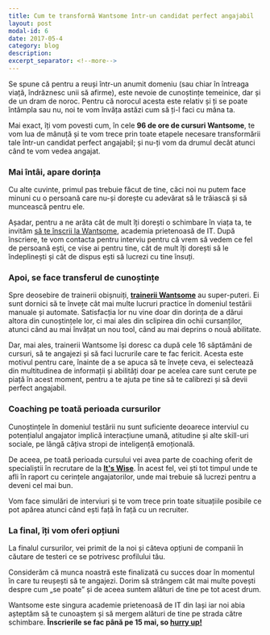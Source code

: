 ```yaml
---
title: Cum te transformă Wantsome într-un candidat perfect angajabil
layout: post
modal-id: 6
date: 2017-05-4
category: blog
description: 
excerpt_separator: <!--more-->
---
```

Se spune că pentru a reuși într-un anumit domeniu (sau chiar în întreaga viață, îndrăznesc unii să afirme), este nevoie de cunoștințe temeinice, dar și de un dram de noroc. Pentru că norocul acesta este relativ și ți se poate întâmpla sau nu, noi te vom învăța astăzi cum să ți-l faci cu mâna ta.

Mai exact, îți vom povesti cum, în cele <strong>96 de ore de cursuri Wantsome</strong>, te vom lua de mânuță și te vom trece prin toate etapele necesare transformării tale într-un candidat perfect angajabil; și nu-ți vom da drumul decât atunci când te vom vedea angajat.
<!--more-->
<h3>Mai întâi, apare dorința</h3>
Cu alte cuvinte, primul pas trebuie făcut de tine, căci noi nu putem face minuni cu o persoană care nu-și dorește cu adevărat să le trăiască și să muncească pentru ele.

Așadar, pentru a ne arăta cât de mult îți dorești o schimbare în viața ta, te invităm <a href="http://wantsome.ro/#contact">să te înscrii la Wantsome</a>, academia prietenoasă de IT. După înscriere, te vom contacta pentru interviu pentru că vrem să vedem ce fel de persoană ești, ce vise ai pentru tine, cât de mult îți dorești să le îndeplinești și cât de dispus ești să lucrezi cu tine însuți.

<h3>Apoi, se face transferul de cunoștințe</h3>
Spre deosebire de trainerii obișnuiți, <a href="http://wantsome.ro/#team"><strong>trainerii Wantsome</strong></a> au super-puteri. Ei sunt dornici să te învețe cât mai multe lucruri practice în domeniul testării manuale și automate. Satisfacția lor nu vine doar din dorința de a dărui altora din cunoștințele lor, ci mai ales din sclipirea din ochii cursanților, atunci când au mai învățat un nou tool, când au mai deprins o nouă abilitate.

Dar, mai ales, trainerii Wantsome își doresc ca după cele 16 săptămâni de cursuri, să te angajezi și să faci lucrurile care te fac fericit. Acesta este motivul pentru care, înainte de a se apuca să te învețe ceva, ei selectează din multitudinea de informații și abilități doar pe acelea care sunt cerute pe piață în acest moment, pentru a te ajuta pe tine să te calibrezi și să devii perfect angajabil.

<h3>Coaching pe toată perioada cursurilor</h3>
Cunoștințele în domeniul testării nu sunt suficiente deoarece interviul cu potențialul angajator implică interacțiune umană, atitudine și alte skill-uri sociale, pe lângă câțiva stropi de inteligență emoțională.

De aceea, pe toată perioada cursului vei avea parte de coaching oferit de specialiștii în recrutare de la <a href="http://itswise.ro/" target="blank"><strong>It's Wise</strong></a>. În acest fel, vei ști tot timpul unde te afli în raport cu cerințele angajatorilor, unde mai trebuie să lucrezi pentru a deveni cel mai bun.

Vom face simulări de interviuri și te vom trece prin toate situațiile posibile ce pot apărea atunci când ești față în față cu un recruiter.

<h3>La final, îți vom oferi opțiuni</h3>
La finalul cursurilor, vei primit de la noi și câteva opțiuni de companii în căutare de testeri ce se potrivesc profilului tău.

Considerăm că munca noastră este finalizată cu succes doar în momentul în care tu reușești să te angajezi. Dorim să strângem cât mai multe povești despre cum „se poate” și de aceea suntem alături de tine pe tot acest drum.

Wantsome este singura academie prietenoasă de IT din Iași iar noi abia așteptăm să te cunoaștem și să mergem alături de tine pe strada către schimbare. <strong>Înscrierile se fac până pe 15 mai, so <a href="http://wantsome.ro/#contact">hurry up!</a></strong>

